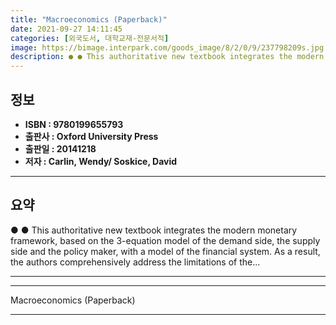 ```yaml
---
title: "Macroeconomics (Paperback)"
date: 2021-09-27 14:11:45
categories: [외국도서, 대학교재-전문서적]
image: https://bimage.interpark.com/goods_image/8/2/0/9/237798209s.jpg
description: ● ● This authoritative new textbook integrates the modern monetary framework, based on the 3-equation model of the demand side, the supply side and the policy
---
```


## **정보**

- **ISBN : 9780199655793**
- **출판사 : Oxford University Press**
- **출판일 : 20141218**
- **저자 : Carlin, Wendy/ Soskice, David**

------



## **요약**

●  ●  This authoritative new textbook integrates the modern monetary framework, based on the 3-equation model of the demand side, the supply side and the policy maker, with a model of the financial system. As a result, the authors comprehensively address the limitations of the... 

------



------


Macroeconomics (Paperback) 

------


